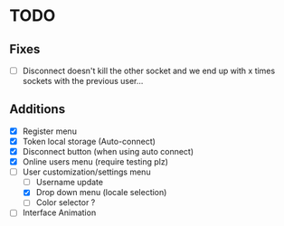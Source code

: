 # TODO

## Fixes

- [ ] Disconnect doesn't kill the other socket and we end up with x times sockets with the previous user...

## Additions

- [x] Register menu
- [x] Token local storage (Auto-connect)
- [x] Disconnect button (when using auto connect)
- [x] Online users menu (require testing plz)
- [ ] User customization/settings menu
    - [ ] Username update
    - [x] Drop down menu (locale selection)
    - [ ] Color selector ?
- [ ] Interface Animation
